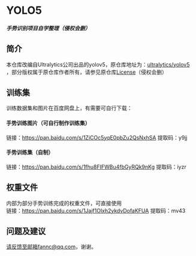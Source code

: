 # YOLO5
##### 手势识别项目自学整理（侵权会删）

## 简介
本仓库改编自Ultralytics公司出品的yolov5，原仓库地址为：[ultralytics/yolov5](https://github.com/ultralytics/yolov5) ，部分版权属于原仓库作者所有，请参见原仓库[License](https://github.com/ultralytics/yolov5/blob/master/LICENSE)（侵权会删）

## 训练集
训练数据集和图片在百度网盘上，有需要可自行下载：

#### 手势训练图片（可自行制作训练集）
链接：https://pan.baidu.com/s/1ZiCOc5yqE0pbZu2QsNxhSA 
提取码：y9jj

#### 手势训练集（自制）
链接：https://pan.baidu.com/s/1fhu8FIFWBu4fbGyRQk9nKg 
提取码：iyzr

## 权重文件
内部为部分手势训练完成的权重文件，可直接使用  
链接：https://pan.baidu.com/s/1Jajf1Olxh2ykdvDofaKFUA 
提取码：mv43

## 问题及建议
请反馈至邮箱fannc@qq.com，谢谢。
